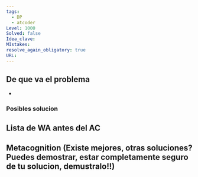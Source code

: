 ```yaml
---
tags:
  - DP
  - atcoder
Level: 1000
Solved: false
Idea_clave:
MIstakes:
resolve_again_obligatory: true
URL:
---
```


## De que va el problema

- 

### Posibles solucion


## Lista de WA antes del AC

## Metacognition (Existe mejores, otras soluciones? Puedes demostrar, estar completamente seguro de tu solucion, demustralo!!)

